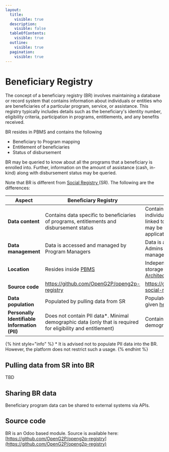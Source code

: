 ```yaml
---
layout:
  title:
    visible: true
  description:
    visible: false
  tableOfContents:
    visible: true
  outline:
    visible: true
  pagination:
    visible: true
---
```


# Beneficiary Registry

The concept of a beneficiary registry (BR) involves maintaining a database or record system that contains information about individuals or entities who are beneficiaries of a particular program, service, or assistance. This registry typically includes details such as the beneficiary's identity number, eligibility criteria, participation in programs, entitlements, and any benefits received.

BR resides in PBMS and contains the following&#x20;

* Beneficiary to Program mapping
* Entitlement of beneficiaries
* Status of disbursement

BR may be queried to know about all the programs that a beneficiary is enrolled into.  Further, information on the amount of assistance (cash, in-kind) along with disbursement status may be queried.

Note that BR is different from [Social Registry ](../../social-registry/)(SR). The following are the differences:

<table><thead><tr><th width="159">Aspect</th><th>Beneficiary Registry</th><th>Social Registry</th></tr></thead><tbody><tr><td><strong>Data content</strong></td><td>Contains data specific to beneficiaries of programs, entitlements and disbursement status</td><td>Contains demographic data of individuals and groups not necessarily linked to specific programs. The data may be consumed by several applications</td></tr><tr><td><strong>Data management</strong></td><td>Data is accessed and managed by Program Managers</td><td>Data is accessed and managed by Admins responsible for social registry management</td></tr><tr><td><strong>Location</strong></td><td>Resides inside <a href="../">PBMS</a></td><td>Independent registry with its own storage and control. See <a href="../../#functional-architecture">Functional Architecture</a>.</td></tr><tr><td><strong>Source code</strong></td><td> <a href="https://github.com/OpenG2P/openg2p-registry">https://github.com/OpenG2P/openg2p-registry</a></td><td> <a href="https://github.com/OpenG2P/openg2p-social-registry">https://github.com/OpenG2P/openg2p-social-registry</a></td></tr><tr><td><strong>Data population</strong></td><td>Populated by pulling data from SR</td><td>Populated by several mechanisms as given <a href="../../social-registry/features/registry-update-mechanisms.md">here</a>.</td></tr><tr><td><strong>Personally Identifiable Information (PII)</strong></td><td>Does not contain PII data*. Minimal demographic data (only that is required for eligibility and entitlement)</td><td>Contains PII data and other demographic data</td></tr></tbody></table>

{% hint style="info" %}
\* It is advised not to populate PII data into the BR. However, the platform does not restrict such a usage.&#x20;
{% endhint %}

## Pulling data from SR into BR

TBD

## Sharing BR data

Beneficiary program data can be shared to external systems via APIs.

## Source code

BR is an Odoo based module. Source is available here: [https://github.com/OpenG2P/openg2p-registry](https://github.com/OpenG2P/openg2p-registry)

